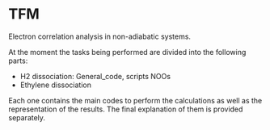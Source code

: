 # TFM
Electron correlation analysis in non-adiabatic systems.

At the moment the tasks being performed are divided into the following parts: 
* H2 dissociation: General_code, scripts NOOs
* Ethylene dissociation

Each one contains the main codes to perform the calculations as well as the representation of the results. The final explanation of them is provided separately. 
